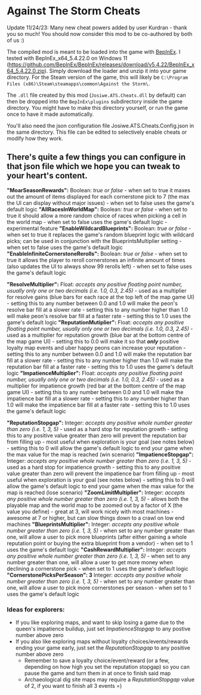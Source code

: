 # Against The Storm Cheats

Update 11/24/23: Many new cheat powers added by user Kurdran - thank you so much! You should now consider this mod to be co-authored by both of us :)

The compiled mod is meant to be loaded into the game with [BepInEx](https://github.com/BepInEx/BepInEx). 
I tested with BepInEx_x64_5.4.22.0 on Windows 11 (https://github.com/BepInEx/BepInEx/releases/download/v5.4.22/BepInEx_x64_5.4.22.0.zip). 
Simply download the loader and unzip it into your game directory. 
For the Steam version of the game, this will likely be `C:\Program Files (x86)\Steam\steamapps\common\Against the Storm\`. 

The `.dll` file created by this mod (`Josiwe.ATS.Cheats.dll` by default) can then be dropped into the `BepInEx\plugins` subdirectory 
inside the game directory. You might have to make this directory yourself, or run the game once to have it made automatically.

You'll also need the json configuration file Josiwe.ATS.Cheats.Config.json in the same directory. This file can be edited
to selectively enable cheats or modify how they work.


## There's quite a few things you can configure in that json file which we hope you can tweak to your heart's content.

**"MoarSeasonRewards":**
	Boolean: _true or false_
	- when set to true it maxes out the amount of items displayed for each cornerstone pick to 7 (the max the UI can display without major issues)
	- when set to false uses the game's default logic
**"AllRacesInWorldMap":**
	Boolean: _true or false_
	- when set to true it should allow a more random choice of races when picking a cell in the world map
	- when set to false uses the game's default logic
	- experimental feature
**"EnableWildcardBlueprints":**
	Boolean: _true or false_
	- when set to true it replaces the game's random blueprint logic with wildcard picks; can be used in conjunction with the BlueprintsMultiplier setting
	- when set to false uses the game's default logic
**"EnableInfiniteCornerstoneRerolls":**
	Boolean: _true or false_
	- when set to true it allows the player to reroll cornerstones an infinite amount of times (also updates the UI to always show 99 rerolls left)
	- when set to false uses the game's default logic

**"ResolveMultiplier":**
	Float: _accepts any positive floating point number, usually only one or two decimals (i.e. 1.0, 0.3, 2.45)_
	- used as a multiplier for resolve gains (blue bars for each race at the top left of the map game UI)
	- setting this to any number between 0.0 and 1.0 will make the peon's resolve bar fill at a slower rate
	- setting this to any number higher than 1.0 will make peon's resolve bar fill at a faster rate
	- setting this to 1.0 uses the game's default logic
**"ReputationMutiplier":**
	Float: _accepts any positive floating point number, usually only one or two decimals (i.e. 1.0, 0.3, 2.45)_
	- used as a multiplier for reputation growth (blue bar at the bottom centre of the map game UI)
	- setting this to 0.0 will make it so that _**only**_ positive loyalty map events and uber happy peons can increase your reputation
	- setting this to any number between 0.0 and 1.0 will make the reputation bar fill at a slower rate
	- setting this to any number higher than 1.0 will make the reputation bar fill at a faster rate
	- setting this to 1.0 uses the game's default logic
**"ImpatienceMultiplier":**
	Float: _accepts any positive floating point number, usually only one or two decimals (i.e. 1.0, 0.3, 2.45)_
	- used as a multiplier for impatience growth (red bar at the bottom centre of the map game UI)
	- setting this to any number between 0.0 and 1.0 will make the impatience bar fill at a slower rate
	- setting this to any number higher than 1.0 will make the impatience bar fill at a faster rate
	- setting this to 1.0 uses the game's default logic

**"ReputationStopgap":**
	Integer: _accepts any positive whole number greater than zero (i.e. 1, 3, 5)_
	- used as a hard stop for reputation growth
	- setting this to any positive value greater than zero will prevent the reputation bar from filling up
	- most useful when exploration is your goal (see notes below)
	- setting this to 0 will allow the game's default logic to end your game when the max value for the map is reached (win scenario)
**"ImpatienceStopgap":**
	Integer: _accepts any positive whole number greater than zero (i.e. 1, 3, 5)_
	- used as a hard stop for impatience growth
	- setting this to any positive value greater than zero will prevent the impatience bar from filling up
	- most useful when exploration is your goal (see notes below)
	- setting this to 0 will allow the game's default logic to end your game when the max value for the map is reached (lose scenario)
**"ZoomLimitMultiplier":**
	Integer: _accepts any positive whole number greater than zero (i.e. 1, 3, 5)_
	- allows both the playable map and the world map to be zoomed out by a factor of X (the value you define)
	- great at 3, will work nicely with most machines
	- awesome at 7 or higher, but can slow things down to a crawl on low end machines
**"BlueprintsMultiplier":**
	Integer: _accepts any positive whole number greater than zero (i.e. 1, 3, 5)_
	- when set to any number greater than one, will allow a user to pick more blueprints (after either gaining a whole reputation point or buying the extra blueprint from a vendor)
	- when set to 1 uses the game's default logic
**"CashRewardMultiplier":**
	Integer: _accepts any positive whole number greater than zero (i.e. 1, 3, 5)_
	- when set to any number greater than one, will allow a user to get more money when declining a cornerstone pick
	- when set to 1 uses the game's default logic
**"CornerstonePicksPerSeason": 3**
	Integer: _accepts any positive whole number greater than zero (i.e. 1, 3, 5)_
	- when set to any number greater than one, will allow a user to pick more cornerstones per season
	- when set to 1 uses the game's default logic

### Ideas for explorers:
- If you like exploring maps, and want to skip losing a game due to the queen's impatience buildup, just set _ImpatienceStopgap_ to any postive number above zero
- If you also like exploring maps without loyalty choices/events/rewards ending your game early, just set the _ReputationStopgap_ to any positive number above zero
	- Remember to save a loyalty choice/event/reward (or a few, depending on how high you set the reputation stopgap) so you can pause the game and turn them in at once to finish said map
	- Archaeological dig site maps may require a _ReputationStopgap_ value of 2, if you want to finish all 3 events =)
